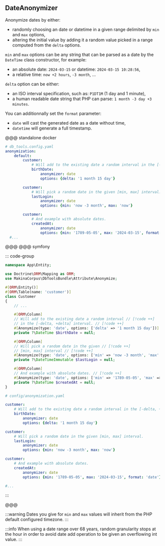 ## DateAnonymizer

Anonymize dates by either:
- randomly choosing an date or datetime in a given range delimited by `min` and `max` options,
- altering the initial value by adding it a random value picked in a range computed from the `delta` options.

`min` and `max` options can be any string that can be parsed as a date by the `DateTime`
class constructor, for example:
 - an absolute date: `2024-03-15` or datetime: `2024-03-15 10:28:56`,
 - a relative time: `now +2 hours`, `-3 month`, ...

`delta` option can be either:
 - an ISO interval specification, such as: `P1DT1M` (1 day and 1 minute),
 - a human readable date string that PHP can parse: `1 month -3 day +3 minutes`.

You can additionnally set the `format` parameter:
- `date` will cast the generated date as a date without time,
- `datetime` will generate a full timestamp.

@@@ standalone docker

```yaml [YAML]
# db_tools.config.yaml
anonymization:
    default:
        customer:
            # Will add to the existing date a random interval in the [-delta, +delta] interval.
            birthDate:
                anonymizer: date
                options: {delta: '1 month 15 day'}

        customer:
            # Will pick a random date in the given [min, max] interval.
            lastLogin:
                anonymizer: date
                options: {min: 'now -3 month', max: 'now'}

        customer:
            # And example with absolute dates.
            createdAt:
                anonymizer: date
                options: {min: '1789-05-05', max: '2024-03-15', format: 'date'}
  #...
```

@@@
@@@ symfony

::: code-group
```php [Attribute]
namespace App\Entity;

use Doctrine\ORM\Mapping as ORM;
use MakinaCorpus\DbToolsBundle\Attribute\Anonymize;

#[ORM\Entity()]
#[ORM\Table(name: 'customer')]
class Customer
{
    // ...

    #[ORM\Column]
    // Will add to the existing date a random interval // [!code ++]
    // in the [-delta, +delta] interval. // [!code ++]
    #[Anonymize(type: 'date', options: ['delta' => '1 month 15 day'])] // [!code ++]
    private ?\DateTime $birthDate = null;

    #[ORM\Column]
    // Will pick a random date in the given // [!code ++]
    // [min, max] interval // [!code ++]
    #[Anonymize(type: 'date', options: ['min' => 'now -3 month', 'max' => 'now'])] // [!code ++]
    private ?\DateTimeImmutable $lastLogin = null;

    #[ORM\Column]
    // And example with absolute dates. // [!code ++]
    #[Anonymize(type: 'date', options: ['min' => '1789-05-05', 'max' => '2024-03-15', 'format' => 'date'])] // [!code ++]
    private ?\DateTime $createdAt = null;
}
```

```yml [YAML]
# config/anonymization.yaml

customer:
    # Will add to the existing date a random interval in the [-delta, +delta] interval.
    birthDate:
        anonymizer: date
        options: {delta: '1 month 15 day'}

customer:
    # Will pick a random date in the given [min, max] interval.
    lastLogin:
        anonymizer: date
        options: {min: 'now -3 month', max: 'now'}

customer:
    # And example with absolute dates.
    createdAt:
        anonymizer: date
        options: {min: '1789-05-05', max: '2024-03-15', format: 'date'}

#...
```
:::

@@@

:::warning
Dates you give for `min` and `max` values will inherit from the PHP default
configured timezone.
:::

:::info
When using a date range over 68 years, random granularity stops at the hour
in order to avoid date add operation to be given an overflowing int value.
:::
